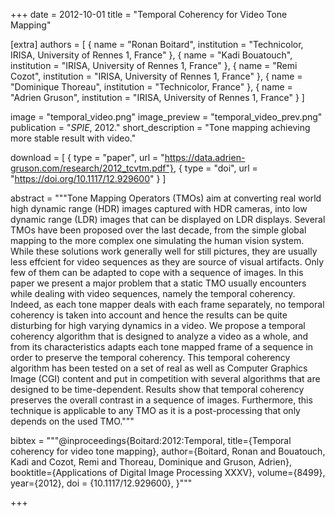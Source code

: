 +++
date = 2012-10-01
title = "Temporal Coherency for Video Tone Mapping"

[extra]
authors = [
    { name = "Ronan Boitard", institution = "Technicolor, IRISA, University of Rennes 1, France" },
    { name = "Kadi Bouatouch", institution = "IRISA, University of Rennes 1, France" },
    { name = "Remi Cozot", institution = "IRISA, University of Rennes 1, France" },
    { name = "Dominique Thoreau", institution = "Technicolor, France" },
    { name = "Adrien Gruson", institution = "IRISA, University of Rennes 1, France" }
]

image = "temporal_video.png"
image_preview = "temporal_video_prev.png"
publication = "*SPIE*, 2012."
short_description = "Tone mapping achieving more stable result with video."

download = [
    { type = "paper", url = "https://data.adrien-gruson.com/research/2012_tcvtm.pdf"},
    { type = "doi", url = "https://doi.org/10.1117/12.929600" }
]

abstract = """Tone Mapping Operators (TMOs) aim at converting real world high dynamic range (HDR) images captured with HDR cameras, into low dynamic range (LDR) images that can be displayed on LDR displays.  Several TMOs have been proposed over the last decade, from the simple global mapping to the more complex one simulating the human vision system.  While these solutions work generally well for still pictures, they are usually less effcient for video sequences as they are source of visual artifacts.  Only few of them can be adapted to cope with a sequence of images.  In this paper we present a major problem that a static TMO usually encounters while dealing with video sequences, namely the temporal coherency.  Indeed, as each tone mapper deals with each frame separately, no  temporal  coherency  is  taken  into  account  and  hence  the  results  can  be  quite  disturbing  for  high  varying dynamics in a video.  We propose a temporal coherency algorithm that is designed to analyze a video as a whole, and  from  its  characteristics  adapts  each  tone  mapped  frame  of  a  sequence  in  order  to  preserve  the  temporal coherency.  This temporal coherency algorithm has been tested on a set of real as well as Computer Graphics Image (CGI) content and put in competition with several algorithms that are designed to be time-dependent. Results show that temporal coherency preserves the overall contrast in a sequence of images.  Furthermore, this technique is applicable to any TMO as it is a post-processing that only depends on the used TMO."""

bibtex = """@inproceedings{Boitard:2012:Temporal,
  title={Temporal coherency for video tone mapping},
  author={Boitard, Ronan and Bouatouch, Kadi and Cozot, Remi and Thoreau, Dominique and Gruson, Adrien},
  booktitle={Applications of Digital Image Processing XXXV},
  volume={8499},
  year={2012},
  doi = {10.1117/12.929600},
}"""

+++
